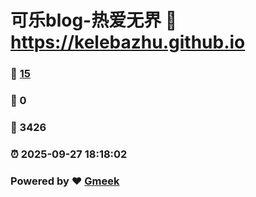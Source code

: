 # 可乐blog-热爱无界 :link: https://kelebazhu.github.io 
### :page_facing_up: [15](https://kelebazhu.github.io/tag.html) 
### :speech_balloon: 0 
### :hibiscus: 3426 
### :alarm_clock: 2025-09-27 18:18:02 
### Powered by :heart: [Gmeek](https://github.com/Meekdai/Gmeek)
